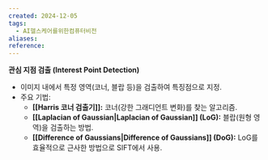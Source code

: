 ```yaml
---
created: 2024-12-05
tags:
  - AI헬스케어를위한컴퓨터비전
aliases: 
reference:
---
```

**관심 지점 검출 (Interest Point Detection)**

- 이미지 내에서 특정 영역(코너, 블랍 등)을 검출하여 특징점으로 지정.
- 주요 기법:
    - **[[Harris 코너 검출기]]:** 코너(강한 그래디언트 변화)를 찾는 알고리즘.
    - **[[Laplacian of Gaussian|Laplacian of Gaussian]] (LoG):** 블랍(원형 영역)을 검출하는 방법.
    - **[[Difference of Gaussians|Difference of Gaussians]] (DoG):** LoG를 효율적으로 근사한 방법으로 SIFT에서 사용.